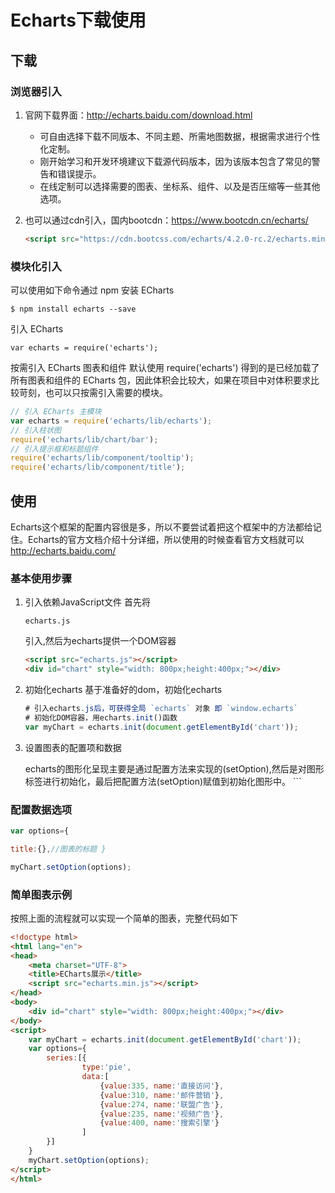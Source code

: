 # Echarts下载使用

## 下载

### 浏览器引入

1. 官网下载界面：<http://echarts.baidu.com/download.html>

   - 可自由选择下载不同版本、不同主题、所需地图数据，根据需求进行个性化定制。
   - 刚开始学习和开发环境建议下载源代码版本，因为该版本包含了常见的警告和错误提示。
   - 在线定制可以选择需要的图表、坐标系、组件、以及是否压缩等一些其他选项。

2. 也可以通过cdn引入，国内bootcdn：<https://www.bootcdn.cn/echarts/>

   ```html
   <script src="https://cdn.bootcss.com/echarts/4.2.0-rc.2/echarts.min.js"></script>
   ```

### 模块化引入

可以使用如下命令通过 npm 安装 ECharts

```
$ npm install echarts --save
```

引入 ECharts

```
var echarts = require('echarts');
```

按需引入 ECharts 图表和组件
默认使用 require('echarts') 得到的是已经加载了所有图表和组件的 ECharts 包，因此体积会比较大，如果在项目中对体积要求比较苛刻，也可以只按需引入需要的模块。

```js
// 引入 ECharts 主模块
var echarts = require('echarts/lib/echarts');
// 引入柱状图
require('echarts/lib/chart/bar');
// 引入提示框和标题组件
require('echarts/lib/component/tooltip');
require('echarts/lib/component/title');
```

## 使用

Echarts这个框架的配置内容很是多，所以不要尝试着把这个框架中的方法都给记住。Echarts的官方文档介绍十分详细，所以使用的时候查看官方文档就可以 <http://echarts.baidu.com/>

### 基本使用步骤

1. 引入依赖JavaScript文件 首先将

   ```
   echarts.js
   ```

   引入,然后为echarts提供一个DOM容器

   ```html
   <script src="echarts.js"></script>
   <div id="chart" style="width: 800px;height:400px;"></div>
   ```

2. 初始化echarts 基于准备好的dom，初始化echarts

   ```js
   # 引入echarts.js后，可获得全局 `echarts` 对象 即 `window.echarts`
   # 初始化DOM容器，用echarts.init()函数
   var myChart = echarts.init(document.getElementById('chart'));
   ```

3. 设置图表的配置项和数据

   echarts的图形化呈现主要是通过配置方法来实现的(setOption),然后是对图形标签进行初始化，最后把配置方法(setOption)赋值到初始化图形中。 ```

### 配置数据选项

```js
var options={

title:{},//图表的标题 }

myChart.setOption(options);

```

### 简单图表示例

按照上面的流程就可以实现一个简单的图表，完整代码如下

```html
<!doctype html>
<html lang="en">
<head>
    <meta charset="UTF-8">
    <title>ECharts展示</title>
    <script src="echarts.min.js"></script>
</head>
<body>
    <div id="chart" style="width: 800px;height:400px;"></div>
</body>
<script>
    var myChart = echarts.init(document.getElementById('chart'));
    var options={  
        series:[{
                type:'pie',
                data:[
                    {value:335, name:'直接访问'},
                    {value:310, name:'邮件营销'},
                    {value:274, name:'联盟广告'},
                    {value:235, name:'视频广告'},
                    {value:400, name:'搜索引擎'}
                ]
        }]
    }
    myChart.setOption(options);
</script>
</html>
```
